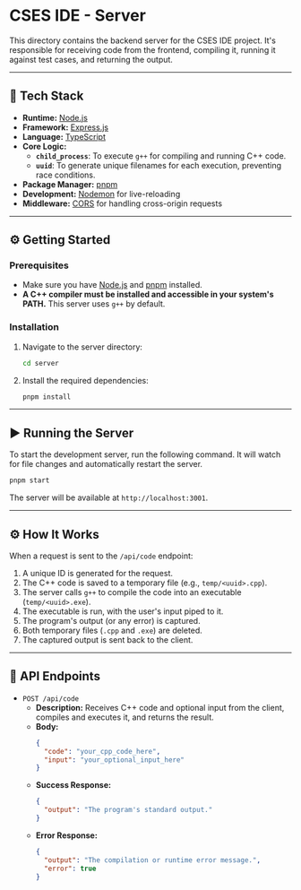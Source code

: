 # CSES IDE - Server

This directory contains the backend server for the CSES IDE project. It's responsible for receiving code from the frontend, compiling it, running it against test cases, and returning the output.

---

## 🚀 Tech Stack

- **Runtime:** [Node.js](https://nodejs.org/)
- **Framework:** [Express.js](https://expressjs.com/)
- **Language:** [TypeScript](https://www.typescriptlang.org/)
- **Core Logic:**
  - **`child_process`**: To execute `g++` for compiling and running C++ code.
  - **`uuid`**: To generate unique filenames for each execution, preventing race conditions.
- **Package Manager:** [pnpm](https://pnpm.io/)
- **Development:** [Nodemon](https://nodemon.io/) for live-reloading
- **Middleware:** [CORS](https://expressjs.com/en/resources/middleware/cors.html) for handling cross-origin requests

---

## ⚙️ Getting Started

### Prerequisites

- Make sure you have [Node.js](https://nodejs.org/en/download/) and [pnpm](https://pnpm.io/installation) installed.
- **A C++ compiler must be installed and accessible in your system's PATH.** This server uses `g++` by default.

### Installation

1.  Navigate to the server directory:
    ```bash
    cd server
    ```

2.  Install the required dependencies:
    ```bash
    pnpm install
    ```

---

## ▶️ Running the Server

To start the development server, run the following command. It will watch for file changes and automatically restart the server.

```bash
pnpm start
```

The server will be available at `http://localhost:3001`.

---

## ⚙️ How It Works

When a request is sent to the `/api/code` endpoint:
1.  A unique ID is generated for the request.
2.  The C++ code is saved to a temporary file (e.g., `temp/<uuid>.cpp`).
3.  The server calls `g++` to compile the code into an executable (`temp/<uuid>.exe`).
4.  The executable is run, with the user's input piped to it.
5.  The program's output (or any error) is captured.
6.  Both temporary files (`.cpp` and `.exe`) are deleted.
7.  The captured output is sent back to the client.

---

## 🔌 API Endpoints

- `POST /api/code`
  - **Description:** Receives C++ code and optional input from the client, compiles and executes it, and returns the result.
  - **Body:**
    ```json
    {
      "code": "your_cpp_code_here",
      "input": "your_optional_input_here"
    }
    ```
  - **Success Response:**
    ```json
    {
      "output": "The program's standard output."
    }
    ```
  - **Error Response:**
    ```json
    {
      "output": "The compilation or runtime error message.",
      "error": true
    }
    ```
